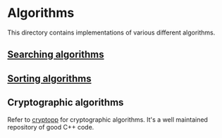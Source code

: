 # Algorithms

This directory contains implementations of various different algorithms.

## [Searching algorithms](./searching)

## [Sorting algorithms](./sorting)

## Cryptographic algorithms

Refer to [cryptopp](https://github.com/weidai11/cryptopp) for cryptographic algorithms. It's a well maintained repository of good C++ code.
